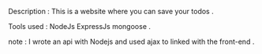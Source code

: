 

Description : This is a website  where you can save your todos .

Tools used : NodeJs ExpressJs mongoose .

note : I wrote an api with Nodejs and used ajax to linked with the front-end  .
